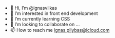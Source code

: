 - 👋 Hi, I’m @ignasvilkas
- 👀 I’m interested in front end development
- 🌱 I’m currently learning CSS
- 💞️ I’m looking to collaborate on ...
- 📫 How to reach me ignas.pilybas@icloud.com

<!---
ignasvilkas/ignasvilkas is a ✨ special ✨ repository because its `README.md` (this file) appears on your GitHub profile.
You can click the Preview link to take a look at your changes.
--->
